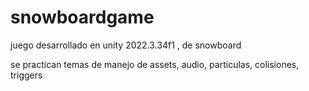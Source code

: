 # snowboardgame
juego desarrollado en unity 2022.3.34f1 , de snowboard

se practican temas de manejo de assets, audio, particulas, colisiones, triggers

